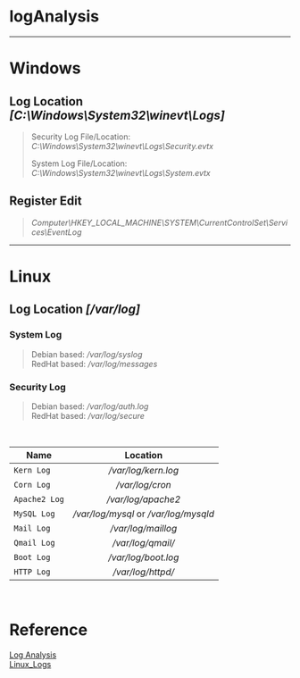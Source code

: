 # logAnalysis
***
# Windows

  ## Log Location *[C:\Windows\System32\winevt\Logs]*
  > Security Log File/Location: *C:\Windows\System32\winevt\Logs\Security.evtx*
  > 
  > System Log File/Location: *C:\Windows\System32\winevt\Logs\System.evtx*

  ## Register Edit
  > *Computer\HKEY_LOCAL_MACHINE\SYSTEM\CurrentControlSet\Services\EventLog*
  
***
# Linux

  ## Log Location *[/var/log]*
  ### **System Log**   
  > 
  > Debian based: */var/log/syslog* <br>
  > RedHat based: */var/log/messages*
  >
  ### **Security Log**
  > 
  > Debian based: */var/log/auth.log* <br>
  > RedHat based: */var/log/secure*
  >
  <br>
  
   | Name          | Location      | 
   | ------------- |:-------------:| 
   | `Kern Log`     | */var/log/kern.log* |
   | `Corn Log`     | */var/log/cron*    |  
   | `Apache2 Log` | */var/log/apache2*     |  
   | `MySQL Log`    | */var/log/mysql*  or */var/log/mysqld* |
   | `Mail Log`   | */var/log/maillog*    |  
   | `Qmail Log` | */var/log/qmail/*    | 
   | `Boot Log`  | */var/log/boot.log*   |  
   | `HTTP Log` | */var/log/httpd/*   |

   <br>
   
   # Reference
  [Log Analysis](https://ethicalhackersacademy.com/blogs/ethical-hackers-academy/soc-guide) <br>
  [Linux_Logs](https://www.loggly.com/ultimate-guide/linux-logging-basics/)
